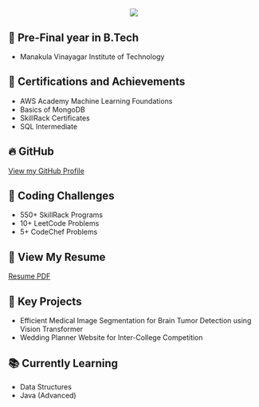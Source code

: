 <h1 align="center">
  <img src="https://readme-typing-svg.demolab.com?font=Fira+Code&weight=600&size=24&pause=1000&color=red&center=true&vCenter=true&random=false&width=435&lines=Hey+there%2C+I'm+Prianka" />
</h1>

## 🔨 Pre-Final year in B.Tech
- Manakula Vinayagar Institute of Technology

## 🏅 Certifications and Achievements
- AWS Academy Machine Learning Foundations
- Basics of MongoDB
- SkillRack Certificates
- SQL Intermediate

## 🔥 GitHub

[View my GitHub Profile](https://github.com/Prianka06)

## 🏅 Coding Challenges
- 550+ SkillRack Programs
- 10+ LeetCode Problems
- 5+ CodeChef Problems

## 📄 View My Resume
[Resume PDF](https://www.canva.com/design/DAGuF_dQmTc/LMHlQUrxOtOSpgP8UvTrkA/edit?ui=eyJEIjp7IlAiOnsiQiI6ZmFsc2V9fX0)

## 🌟 Key Projects
- Efficient Medical Image Segmentation for Brain Tumor Detection using Vision Transformer
- Wedding Planner Website for Inter-College Competition

## 📚 Currently Learning
- Data Structures
- Java (Advanced)
